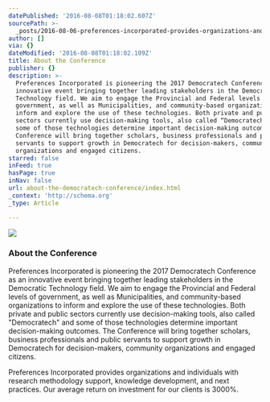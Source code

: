 ```yaml
---
datePublished: '2016-08-08T01:18:02.607Z'
sourcePath: >-
  _posts/2016-08-06-preferences-incorporated-provides-organizations-and-individu.md
author: []
via: {}
dateModified: '2016-08-08T01:18:02.109Z'
title: About the Conference
publisher: {}
description: >-
  Preferences Incorporated is pioneering the 2017 Democratech Conference as an
  innovative event bringing together leading stakeholders in the Democratic
  Technology field. We aim to engage the Provincial and Federal levels of
  government, as well as Municipalities, and community-based organizations to
  inform and explore the use of these technologies. Both private and public
  sectors currently use decision-making tools, also called “Democratech” and
  some of those technologies determine important decision-making outcomes. The
  Conference will bring together scholars, business professionals and public
  servants to support growth in Democratech for decision-makers, community
  organizations and engaged citizens.
starred: false
inFeed: true
hasPage: true
inNav: false
url: about-the-democratech-conference/index.html
_context: 'http://schema.org'
_type: Article

---
```

![](https://the-grid-user-content.s3-us-west-2.amazonaws.com/a4fd8746-9362-4418-9273-0b263487661d.png)

### About the Conference

Preferences Incorporated is pioneering the 2017 Democratech Conference as an innovative event bringing together leading stakeholders in the Democratic Technology field. We aim to engage the Provincial and Federal levels of government, as well as Municipalities, and community-based organizations to inform and explore the use of these technologies. Both private and public sectors currently use decision-making tools, also called "Democratech" and some of those technologies determine important decision-making outcomes. The Conference will bring together scholars, business professionals and public servants to support growth in Democratech for decision-makers, community organizations and engaged citizens.

Preferences Incorporated provides organizations and individuals with research methodology support, knowledge development, and next practices. Our average return on investment for our clients is 3000%.